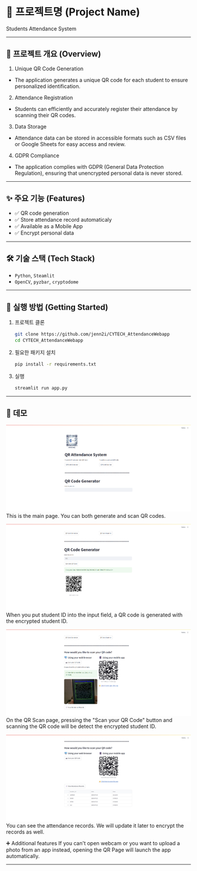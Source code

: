 # 📘 프로젝트명 (Project Name)

Students Attendance System

---

## 📂 프로젝트 개요 (Overview)

1. Unique QR Code Generation
- The application generates a unique QR code for each student to ensure personalized identification.

2. Attendance Registration
- Students can efficiently and accurately register their attendance by scanning their QR codes.

3. Data Storage
- Attendance data can be stored in accessible formats such as CSV files or Google Sheets for easy access and review.

4. GDPR Compliance
- The application complies with GDPR (General Data Protection Regulation), ensuring that unencrypted personal data is never stored.
---

## ✨ 주요 기능 (Features)

- ✅ QR code generation
- ✅ Store attendance record automaticaly
- ✅ Available as a Mobile App
- ✅ Encrypt personal data

---

## 🛠️ 기술 스택 (Tech Stack)

- `Python`, `Steamlit`
- `OpenCV`, `pyzbar`, `cryptodome`

---

## 🚀 실행 방법 (Getting Started)

1. 프로젝트 클론

    ```bash
    git clone https://github.com/jenn2i/CYTECH_AttendanceWebapp
    cd CYTECH_AttendanceWebapp
    ```

2. 필요한 패키지 설치

    ```bash
    pip install -r requirements.txt
    ```

4. 실행

    ```bash
    streamlit run app.py
    ```

---

## 📸 데모

![MainPage](demo/mainpage.png)
This is the main page.
You can both generate and scan QR codes.

![GeneratePage](demo/qrgenerate.png)
When you put student ID into the input field, a QR code is generated with the encrypted student ID.

![ScanPage](demo/qrscan.png)
On the QR Scan page, pressing the "Scan your QR Code" button and scanning the QR code will be detect the encrypted student ID.

![AttendanceRecords](demo/records.png)
You can see the attendance records.
We will update it later to encrypt the records as well.

➕ Additional features
If you can't open webcam or you want to upload a photo from an app instead, opening the QR Page will launch the app automatically.

---
